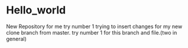 # Hello_world
New Repository for me try number 1
trying to insert changes for my new clone branch from master.
try number 1 for this branch and file.(two in general)
